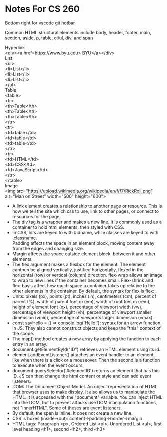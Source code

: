 # Notes For CS 260  
Bottom right for vscode git hotbar  

Common HTML structural elements include body, header, footer, main, section, aside, p, table, ol/ul, div, and span  

Hyperlink  
\<div>\<a href=https://www.byu.edu> BYU\</a>\</div>  
List  
\<ul>  
  \<li>List\</li>  
  \<li>List\</li>  
  \<li>List\</li>  
\</ul>  
Table      
\<table>  
  \<tr>  
    \<th>Table\</th>  
    \<th>Table\</th>  
    \<th>Table\</th>  
  \</tr>  
  \<tr>  
  \<td>table\</td>  
  \<td>table\</td>  
  \<td>table\</td>  
  \</tr>  
  \<tr>  
    \<td>HTML\</td>  
    \<td>CSS\</td>  
    \<td>JavaScript\</td>  
  \</tr>  
  \</table>  
  Image  
  \<img src="https://upload.wikimedia.org/wikipedia/en/f/f7/RickRoll.png" alt="Man on Street" width="500" height="600">  

- A link element creates a relationship to another page or resource. This is how we tell the site which css to use, link to other pages, or connect to resources for the page.  
- The div tag is a wrapper and makes a new line. It is commonly used as a container to hold html elements, then styled with CSS. 
- In CSS, id's are keyed to  with #idname, while classes are keyed to with .classname.  
Padding affects the space in an element block, moving content away from the edges and changing size.  
- Margin affects the space outside element block, between it and other elements.  
- The flex argument makes a flexbox for the element. The element canthen be aligned vertically, justified horizontally, flexed in the horizontal (row) or vertical (column) direction. flex-wrap allows an image to wrap to new lines if the container becomes small. Flex-shrink and flex-basis affect how much space a container takes up relative to the other elements in the container. By default, the syntax for flex is flex: <flex-grow> <flex-shrink> <flex-basis>.  
- Units: pixels (px), points (pt), inches (in), centimeters (cm), percent of parent (%), width of parent font m (em), width of root font m (rem), height of element font (ex), percentage of viewport width (vw), percentage of viewport height (vh), percentage of viewport smaller dimension (vmin), percentage of viewports larger dimension (vmax).  
- const sayHello = () => console.log('Hello!'); syntax for an arrow function in JS. They also cannot construct objects and keep the "this" context of the scope.
- The map() method creates a new array by applying the function to each entry in an array.
- document.getElementById("ID") retrieves an HTML element using its id.
- element.addEventListener() attaches an event handler to an element, like when there is a click or a mouseover. Then the second is a function to execute when the event occurs.
- document.querySelector('#elementID') returns an element that has this ID. JS can then change the html content or style and can add event listeners.
- DOM: The Document Object Model. An object representation of HTML that browser uses to make display. It also allows us to manipulate the HTML. It is accessed with the "document" variable. You can inject HTML into the DOM, but to prevent attacks use DOM manipulation functions, not "innerHTML". Some of theses are event listeners.
- By default, the span is inline. It does not create a new line.
- CSS is boxes (inside->out): content->padding->border->margin
- HTML tags: Paragraph \<p>, Ordered List \<ol>, Unordered List \<ul>, first level heading \<h1>, second \<h2>, third \<h3> <script> tag is for JS inclusion
- It is possible to add properties to JS objects by force (obj.prop="val" or obj\[prop]="val")
- JSON: Java-Script Object Notation.
- Linux commands: chmod (changes file permissions), pwd (print working directory), cd (change directory), ls (list files and directories), vim (opens vim editor), nano (opens nano editor), mkdir (makes directory), mv (moves files/directories), man (gives manual for a command), ssh (connects to secure shell remote server), ps (prints active processes), wget (downloads files from web), sudo (super do).  
- subdomain.root.topleveldomain eg startup.tnak3.click
- DNS A record:  maps a domain to a specific IP address. It cannot point to another A record, but CNAME records can.
- Ports and Protocols: 443 (HTTPS), 80 (HTTP), 22 (SSH/SecureShell
```javascript, html, css examples
<!DOCTYPE html>

div {
  background-color: red;
}

<img alt="Checkmark" width="30" height="30" src="https://www.publicdomainpictures.net/pictures/130000/velka/check-mark-icon.jpg" />

const element = document.getElementById("byu");
element.style.color = "green";

if (condition1) {
  
} else if (condition2) {
  
} else {
  
}

for (let i = 0; i < 5; i++) {
  console.log(i);
}

while (condition) {
  // code to be executed
}

do {
  // code to be executed
} while (condition);

let day = 2;
switch (day) {
  case 1:
    console.log("Monday");
    break;
  case 2:
    console.log("Tuesday");
    break;
  default:
    console.log("Another day");
}

const person = {
  name: "John",
  age: 30,
  greet: function() {
    console.log(`Hello, my name is ${this.name}`);
  }
};

function Person(name, age) {
  this.name = name;
  this.age = age;
  this.greet = function() {
    console.log(`Hello, my name is ${this.name}`);
  };
}

// Example
const john = new Person("John", 30);


The correct syntax for creating a JavaScript object is as follows:

Object Literal Syntax
javascript
Copy code
const myObject = {
  property1: value1,
  property2: value2,
  method1: function() {
    // method code
  },
  method2() {
    // method code
  }
};

// Example
const person = {
  name: "John",
  age: 30,
  greet: function() {
    console.log(`Hello, my name is ${this.name}`);
  }
};
Using the new Object() Syntax
javascript
Copy code
const myObject = new Object();
myObject.property1 = value1;
myObject.property2 = value2;

// Example
const car = new Object();
car.make = "Toyota";
car.model = "Corolla";
car.year = 2020;

//JSON document for 
{
  "class": {
    "title": "web programming",
    "description": "Amazing"
  },
  "enrollment": ["Marco", "Jana", "فَاطِمَة"],
  "start": "2025-02-01",
  "end": null,
  "size": 3
}

const obj = { a: 2, b: 'crockford', c: undefined };
const json = JSON.stringify(obj);
const objFromJson = JSON.parse(json);

console.log(obj, json, objFromJson);

// OUTPUT:
// {a: 2, b: 'crockford', c: undefined}
// {"a":2, "b":"crockford"}
// {a: 2, b: 'crockford'}
```
